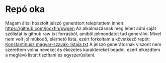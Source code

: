 # Repó oka

Magam által hosztolt jelszó generátort telepítettem innen: https://github.com/jocxfin/pwgen 
Az alkalmazásnak meg lehet adni saját szólistát is github raw txt forrásból, amiből jelmondatot tud generálni.
Mivel nem volt jól működő, elérhető lista, ezért forkoltam a következő repót: [Konstantinusz magyar-szavak-listaja.txt](https://gist.github.com/Konstantinusz/f9517357e46fa827c3736031ac8d01c7)
A jelszó generátornak viszont nem szerettem volna neveket és ékezetes karaktereket beadni, ezért elkezdtem a meglévő listát tisztítani és egyszerűsíteni.
